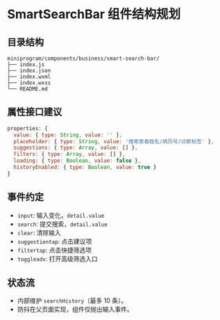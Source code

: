 # SmartSearchBar 组件结构规划

## 目录结构
```
miniprogram/components/business/smart-search-bar/
├── index.js
├── index.json
├── index.wxml
├── index.wxss
└── README.md
```

## 属性接口建议
```javascript
properties: {
  value: { type: String, value: '' },
  placeholder: { type: String, value: '搜索患者姓名/病历号/诊断标签' },
  suggestions: { type: Array, value: [] },
  filters: { type: Array, value: [] },
  loading: { type: Boolean, value: false },
  historyEnabled: { type: Boolean, value: true }
}
```

## 事件约定
- `input`: 输入变化，`detail.value`
- `search`: 提交搜索，`detail.value`
- `clear`: 清除输入
- `suggestiontap`: 点击建议项
- `filtertap`: 点击快捷筛选项
- `toggleadv`: 打开高级筛选入口

## 状态流
- 内部维护 `searchHistory`（最多 10 条）。
- 防抖在父页面实现，组件仅抛出输入事件。
